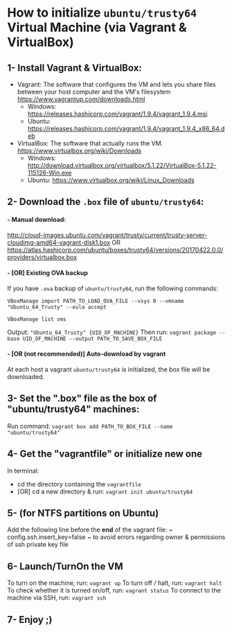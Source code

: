 
# How to initialize `ubuntu/trusty64` Virtual Machine (via Vagrant & VirtualBox)


## 1- Install Vagrant & VirtualBox:
- Vagrant:
    The software that configures the VM and lets you share files between your host computer and the VM's filesystem
    https://www.vagrantup.com/downloads.html
    - Windows: https://releases.hashicorp.com/vagrant/1.9.4/vagrant_1.9.4.msi
    - Ubuntu: https://releases.hashicorp.com/vagrant/1.9.4/vagrant_1.9.4_x86_64.deb
- VirtualBox:
    The software that actually runs the VM.
    https://www.virtualbox.org/wiki/Downloads
    - Windows: http://download.virtualbox.org/virtualbox/5.1.22/VirtualBox-5.1.22-115126-Win.exe
    - Ubuntu: https://www.virtualbox.org/wiki/Linux_Downloads



## 2- Download the `.box` file of `ubuntu/trusty64`:
#### - Manual download:
http://cloud-images.ubuntu.com/vagrant/trusty/current/trusty-server-cloudimg-amd64-vagrant-disk1.box
OR
https://atlas.hashicorp.com/ubuntu/boxes/trusty64/versions/20170422.0.0/providers/virtualbox.box
#### - [OR] Existing OVA backup
If you have `.ova` backup of `ubuntu/trusty64`, run the following commands:

`
VBoxManage import PATH_TO_LOAD_OVA_FILE --vsys 0 --vmname "Ubuntu_64_Trusty" --eula accept
`

`
VBoxManage list vms
`

Output: `"Ubuntu_64_Trusty" {UID_OF_MACHINE}`
Then run:
`
vagrant package --base UID_OF_MACHINE --output PATH_TO_SAVE_BOX_FILE
`
#### - [OR (not recommended)] Auto-download by vagrant
At each host a vagrant `ubuntu/trusty64` is initialized, the box file will be downloaded.


## 3- Set the ".box" file as the box of "ubuntu/trusty64" machines:
Run command:
`
vagrant box add PATH_TO_BOX_FILE --name "ubuntu/trusty64"
`


## 4- Get the "vagrantfile" or initialize new one
In terminal:
- cd the directory containing the `vagrantfile`
- [OR] cd a new directory & run: `vagrant init ubuntu/trusty64`


## 5- (for NTFS partitions on Ubuntu)
Add the following line before the **end** of the vagrant file:
~
config.ssh.insert_key=false
~
to avoid errors regarding owner & permissions of ssh private key file


## 6- Launch/TurnOn the VM
To turn on the machine, run:
`vagrant up`
To turn off / halt, run:
`vagrant halt`
To check whether it is turned on/off, run:
`vagrant status`
To connect to the machine via SSH, run:
`vagrant ssh`

## 7- Enjoy ;)

